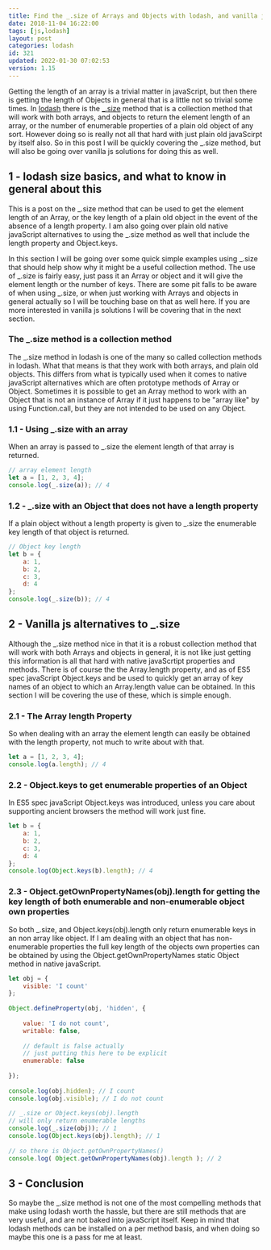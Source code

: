 ```yaml
---
title: Find the _.size of Arrays and Objects with lodash, and vanilla js
date: 2018-11-04 16:22:00
tags: [js,lodash]
layout: post
categories: lodash
id: 321
updated: 2022-01-30 07:02:53
version: 1.15
---
```


Getting the length of an array is a trivial matter in javaScript, but then there is getting the length of Objects in general that is a little not so trivial some times. In [lodash](https://lodash.com/) there is the [\_.size](https://lodash.com/docs/4.17.10#size) method that is a collection method that will work with both arrays, and objects to return the element length of an array, or the number of enumerable properties of a plain old object of any sort. However doing so is really not all that hard with just plain old javaScirpt by itself also. So in this post I will be quickly covering the \_.size method, but will also be going over vanilla js solutions for doing this as well.

<!-- more -->

## 1 - lodash size basics, and what to know in general about this

This is a post on the \_.size method that can be used to get the element length of an Array, or the key length of a plain old object in the event of the absence of a length property. I am also going over plain old native javaScript alternatives to using the \_.size method as well that include the length property and Object.keys.

In this section I will be going over some quick simple examples using \_.size that should help show why it might be a useful collection method. The use of \_.size is fairly easy, just pass it an Array or object and it will give the element length or the number of keys. There are some pit falls to be aware of when using \_.size, or when just working with Arrays and objects in general actually so I will be touching base on that as well here. If you are more interested in vanilla js solutions I will be covering that in the next section.

### The \_.size method is a collection method

The \_.size method in lodash is one of the many so called collection methods in lodash. What that means is that they work with both arrays, and plain old objects. This differs from what is typically used when it comes to native javaScript alternatives which are often prototype methods of Array or Object. Sometimes it is possible to get an Array method to work with an Object that is not an instance of Array if it just happens to be "array like" by using Function.call, but they are not intended to be used on any Object.

### 1.1 - Using \_.size with an array

When an array is passed to \_.size the element length of that array is returned.

```js
// array element length
let a = [1, 2, 3, 4];
console.log(_.size(a)); // 4
```

### 1.2 - \_.size with an Object that does not have a length property

If a plain object without a length property is given to \_.size the enumerable key length of that object is returned.

```js
// Object key length
let b = {
    a: 1,
    b: 2,
    c: 3,
    d: 4
};
console.log(_.size(b)); // 4
```

## 2 - Vanilla js alternatives to \_.size

Although the \_.size method nice in that it is a robust collection method that will work with both Arrays and objects in general, it is not like just getting this information is all that hard with native javaScrtipt properties and methods. There is of course the the Array.length property, and as of ES5 spec javaScript Object.keys and be used to quickly get an array of key names of an object to which an Array.length value can be obtained. In this section I will be covering the use of these, which is simple enough.

### 2.1 - The Array length Property

So when dealing with an array the element length can easily be obtained with the length property, not much to write about with that.

```js
let a = [1, 2, 3, 4];
console.log(a.length); // 4
```

### 2.2 - Object.keys to get enumerable properties of an Object

In ES5 spec javaScript Object.keys was introduced, unless you care about supporting ancient browsers the method will work just fine.

```js
let b = {
    a: 1,
    b: 2,
    c: 3,
    d: 4
};
console.log(Object.keys(b).length); // 4
```

### 2.3 - Object.getOwnPropertyNames(obj).length for getting the key length of both enumerable and non-enumerable object own properties

So both \_.size, and Object.keys(obj).length only return enumerable keys in an non array like object. If I am dealing with an object that has non-enumerable properties the full key length of the objects own properties can be obtained by using the Object.getOwnPropertyNames static Object method in native javaScript.

```js
let obj = {
    visible: 'I count'
};
 
Object.defineProperty(obj, 'hidden', {
 
    value: 'I do not count',
    writable: false,
 
    // default is false actually
    // just putting this here to be explicit
    enumerable: false
 
});
 
console.log(obj.hidden); // I count
console.log(obj.visible); // I do not count
 
// _.size or Object.keys(obj).length 
// will only return enumerable lengths
console.log(_.size(obj)); // 1
console.log(Object.keys(obj).length); // 1
 
// so there is Object.getOwnPropertyNames()
console.log( Object.getOwnPropertyNames(obj).length ); // 2
```

## 3 - Conclusion

So maybe the \_.size method is not one of the most compelling methods that make using lodash worth the hassle, but there are still methods that are very useful, and are not baked into javaScript itself. Keep in mind that lodash methods can be installed on a per method basis, and when doing so maybe this one is a pass for me at least.
